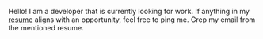 Hello! I am a developer that is currently looking for work. If anything in my [resume](https://smell.flowers/Jared_Miller_Resume_2022.pdf) aligns with an opportunity, feel free to ping me. Grep my email from the mentioned resume.
